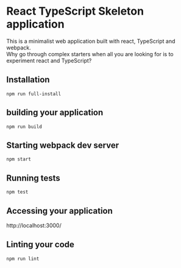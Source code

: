 # React TypeScript Skeleton application
This is a minimalist web application built with react, TypeScript and webpack.  
Why go through complex starters when all you are looking for is to experiment react and TypeScript?

## Installation

```
npm run full-install
```

## building your application

```
npm run build
```

## Starting webpack dev server

```
npm start
```
## Running tests

```
npm test
```

## Accessing your application

http://localhost:3000/  

## Linting your code

```
npm run lint
```
